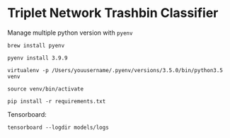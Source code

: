 # Triplet Network Trashbin Classifier

Manage multiple python version with `pyenv`

`brew install pyenv`

`pyenv install 3.9.9`

`virtualenv -p /Users/youusername/.pyenv/versions/3.5.0/bin/python3.5 venv`

`source venv/bin/activate`

`pip install -r requirements.txt`

Tensorboard:

`tensorboard --logdir models/logs`